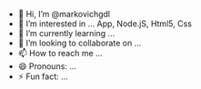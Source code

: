 - 👋 Hi, I’m @markovichgdl
- 👀 I’m interested in ... App, Node.jS, Html5, Css
- 🌱 I’m currently learning ...
- 💞️ I’m looking to collaborate on ...
- 📫 How to reach me ...
- 😄 Pronouns: ...
- ⚡ Fun fact: ...

<!---
markovichgdl/markovichgdl is a ✨ special ✨ repository because its `README.md` (this file) appears on your GitHub profile.
You can click the Preview link to take a look at your changes.
--->
